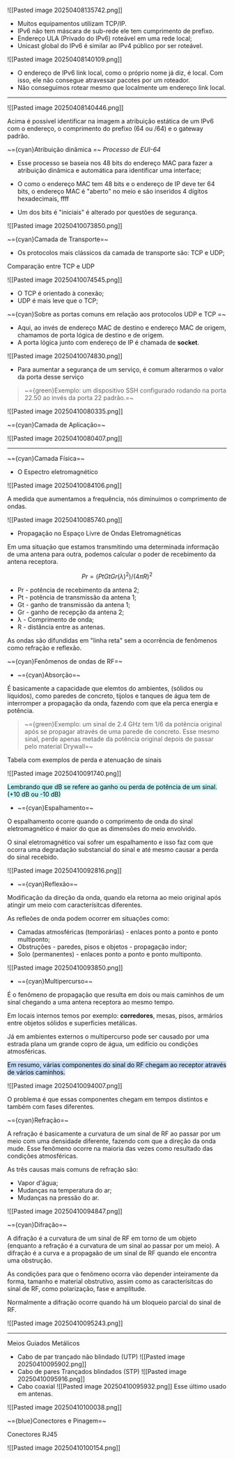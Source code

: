 ![[Pasted image 20250408135742.png]]

- Muitos equipamentos utilizam TCP/IP.
- IPv6 não tem máscara de sub-rede ele tem cumprimento de prefixo.
-  Endereço ULA (Privado do IPv6) roteável em uma rede local;
-  Unicast global do IPv6 é similar ao IPv4 público por ser roteável.

![[Pasted image 20250408140109.png]]

-  O endereço de IPv6 link local, como o próprio nome já diz, é local. Com isso, ele não consegue atravessar pacotes por um roteador.
-  Não conseguimos rotear mesmo que localmente um endereço link local.

---
![[Pasted image 20250408140446.png]]

Acima é possível identificar na imagem a atribuição estática de um IPv6 com o endereço, o comprimento do prefixo (64 ou /64) e o gateway padrão.

~={cyan}Atribuição dinâmica
=~
*Processo de EUI-64*

-  Esse processo se baseia nos 48 bits do endereço MAC para fazer a atribuição dinâmica e automática para identificar uma interface;

-  O como o endereço MAC tem 48 bits e o endereço de IP deve ter 64 bits, o endereço MAC é "aberto" no meio e são inseridos 4 dígitos hexadecimais, ffff

-  Um dos bits é "iniciais" é alterado por questões de segurança.

![[Pasted image 20250410073850.png]]

~={cyan}Camada de Transporte=~

-  Os protocolos mais clássicos da camada de transporte são: TCP e UDP;

Comparação entre TCP e UDP

![[Pasted image 20250410074545.png]]

-  O TCP é orientado à conexão;
-  UDP é mais leve que o TCP;

~={cyan}Sobre as portas comuns em relação aos protocolos UDP e TCP
=~
-  Aqui, ao invés de endereço MAC de destino e endereço MAC de origem, chamamos de porta lógica de destino e de origem.
-  A porta lógica junto com endereço de IP é chamada de **socket**.

![[Pasted image 20250410074830.png]]

-  Para aumentar a segurança de um serviço, é comum alterarmos o valor da porta desse serviço 

> ~={green}Exemplo: um dispositivo SSH configurado rodando na porta 22.50 ao invés da porta 22 padrão.=~

![[Pasted image 20250410080335.png]]


~={cyan}Camada de Aplicação=~

![[Pasted image 20250410080407.png]]

---

~={cyan}Camada Física=~

-  O Espectro eletromagnético

![[Pasted image 20250410084106.png]]

A medida que aumentamos a frequência, nós diminuimos o comprimento de ondas.

![[Pasted image 20250410085740.png]]

-  Propagação no Espaço Livre de Ondas Eletromagnéticas

Em uma situação que estamos transmitindo uma determinada informação de uma antena para outra, podemos calcular o poder de recebimento da antena receptora.

$$
Pr = (PtGtGr(λ)^2) / (4πR)^2
$$

-  Pr - potência de recebimento da antena 2;
-  Pt - potência de transmissão da antena 1;
-  Gt - ganho de transmissão da antena 1;
-  Gr - ganho de recepção da antena 2;
-  λ - Comprimento de onda;
-  R - distância entre as antenas.

As ondas são difundidas em "linha reta" sem a ocorrência de fenômenos como refração e reflexão.

~={cyan}Fenômenos de ondas de RF=~

-  ~={cyan}Absorção=~

É basicamente a capacidade que elemtos do ambientes, (sólidos ou líquidos), como paredes de concreto, tijolos e tanques de água tem de interromper a propagação da onda, fazendo com que ela perca energia e potência.

> ~={green}Exemplo: um sinal de 2.4 GHz tem 1/6 da potência original após se propagar através de uma parede de concreto. Esse mesmo sinal, perde apenas metade da potência original depois de passar pelo material Drywall=~

Tabela com exemplos de perda e atenuação de sinais

![[Pasted image 20250410091740.png]]

<mark style="background: #ABF7F7A6;">Lembrando que dB se refere ao ganho ou perda de potência de um sinal. (+10 dB ou -10 dB)</mark>

- ~={cyan}Espalhamento=~

O espalhamento ocorre quando o comprimento de onda do sinal eletromagnético é maior do que as dimensões do meio envolvido. 

O sinal eletromagnético vai sofrer um espalhamento e isso faz com que ocorra uma degradação substancial do sinal e até mesmo causar a perda do sinal recebido.

![[Pasted image 20250410092816.png]]

-  ~={cyan}Reflexão=~

Modificação da direção da onda, quando ela retorna ao meio original após atingir um meio com caracterísitcas diferentes.

As refleões de onda podem ocorrer em situações como:

-  Camadas atmosféricas (temporárias) - enlaces ponto a ponto e ponto multiponto;
-  Obstruções - paredes, pisos e objetos - propagação indor;
-  Solo (permanentes) - enlaces ponto a ponto e ponto multiponto.

![[Pasted image 20250410093850.png]]

-  ~={cyan}Multipercurso=~

É o fenômeno de propagação que resulta em dois ou mais caminhos de um sinal chegando a uma antena receptora ao mesmo tempo.

Em locais internos temos por exemplo: **corredores**, mesas, pisos, armários entre objetos sólidos e superficies metálicas. 

Já em ambientes externos o multipercurso pode ser causado por uma estrada plana um grande copro de água, um edifício ou condições atmosféricas.

<mark style="background: #ADCCFFA6;">Em resumo, várias componentes do sinal do RF chegam ao receptor através de vários caminhos.</mark>

![[Pasted image 20250410094007.png]]

O problema é que essas componentes chegam em tempos distintos e também com fases diferentes.

~={cyan}Refração=~

A refração é basicamente a curvatura de um sinal de RF ao passar por um meio com uma densidade diferente, fazendo com que a direção da onda mude. Esse fenômeno ocorre na maioria das vezes como resultado das condições atmosféricas.

As três causas mais comuns de refração são:
-  Vapor d'água;
-  Mudanças na temperatura do ar;
-  Mudanças na pressão do ar.

![[Pasted image 20250410094847.png]]

~={cyan}Difração=~

A difração é a curvatura de um sinal de RF em torno de um objeto (enquanto a refração é a curvatura de um sinal ao passar por um meio). A difração é a curva e a propagaão de um sinal de RF quando ele encontra uma obstrução.

As condições para que o fenômeno ocorra vão depender inteiramente da forma, tamanho e material obstrutivo, assim como as caracterísitcas do sinal de RF, como polarização, fase e amplitude.

Normalmente a difração ocorre quando há um bloqueio parcial do sinal de RF.

![[Pasted image 20250410095243.png]]

---

Meios Guiados Metálicos

-  Cabo de par trançado não blindado (UTP)
![[Pasted image 20250410095902.png]]
-  Cabo de pares Trançados blindados (STP)
![[Pasted image 20250410095916.png]]
-  Cabo coaxial
![[Pasted image 20250410095932.png]]
Esse último usado em antenas.


![[Pasted image 20250410100038.png]]

~={blue}Conectores e Pinagem=~

Conectores RJ45

![[Pasted image 20250410100154.png]]























































































































   










































































































































































































